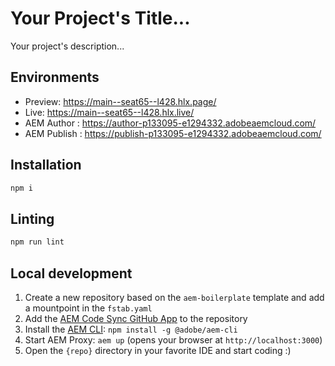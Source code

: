 # Your Project's Title...
Your project's description...

## Environments
- Preview: https://main--seat65--l428.hlx.page/
- Live: https://main--seat65--l428.hlx.live/
- AEM Author : https://author-p133095-e1294332.adobeaemcloud.com/
- AEM Publish : https://publish-p133095-e1294332.adobeaemcloud.com/

## Installation

```sh
npm i
```

## Linting

```sh
npm run lint
```

## Local development

1. Create a new repository based on the `aem-boilerplate` template and add a mountpoint in the `fstab.yaml`
1. Add the [AEM Code Sync GitHub App](https://github.com/apps/aem-code-sync) to the repository
1. Install the [AEM CLI](https://github.com/adobe/helix-cli): `npm install -g @adobe/aem-cli`
1. Start AEM Proxy: `aem up` (opens your browser at `http://localhost:3000`)
1. Open the `{repo}` directory in your favorite IDE and start coding :)
